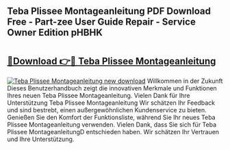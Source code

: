 ## Teba Plissee Montageanleitung PDF Download Free - Part-zee User Guide Repair - Service Owner Edition pHBHK

# <h2><a href="http://df6m6y.blite.top/?on=Teba+Plissee+Montageanleitung">🔗Download 👉🔴 Teba Plissee Montageanleitung</a></h2>

[![Teba Plissee Montageanleitung new download](https://i.imgur.com/lujVjoI.png)](http://df6m6y.blite.top/?on=Teba+Plissee+Montageanleitung)
Willkommen in der Zukunft Dieses Benutzerhandbuch zeigt die innovativen Merkmale und Funktionen Ihres neuen Teba Plissee Montageanleitung. Vielen Dank für Ihre Unterstützung Teba Plissee Montageanleitung Wir schätzen Ihr Feedback und sind bestrebt, einen außergewöhnlichen Kundenservice zu bieten. Genießen Sie den Komfort der Funktionsliste, während Sie Ihr neues Teba Plissee Montageanleitung verwenden. Vielen Dank, dass Sie sich für Teba Plissee MontageanleitungD entschieden haben. Wir schätzen Ihr Vertrauen und Ihre Unterstützung.
